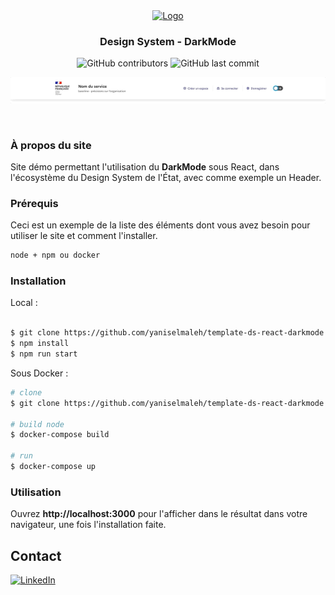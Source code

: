<!-- PROJECT LOGO -->
<div align="center">
  <a href="https://github.com/othneildrew/Best-README-Template">
    <img src="https://media.giphy.com/media/eNAsjO55tPbgaor7ma/giphy.gif" alt="Logo" width="80" height="80">
  </a>
  <h3 align="center">Design System - DarkMode</h3>
  

![GitHub contributors](https://img.shields.io/github/contributors/yaniselmaleh/template-ds-react-darkmode?label=Contributeur&style=for-the-badge) ![GitHub last commit](https://img.shields.io/github/last-commit/yaniselmaleh/template-ds-react-darkmode?label=Dernier%20commit&style=for-the-badge) 



</div>

<!-- ABOUT THE PROJECT -->
![gif](./src/img/ds-darkmode-yaniselmaleh.gif)

<br/>


### À propos du site
Site démo permettant l'utilisation du **DarkMode** sous React, dans l'écosystème du Design System de l'État, avec comme exemple un Header.

### Prérequis

Ceci est un exemple de la liste des éléments dont vous avez besoin pour utiliser le site et comment l'installer.
```sh
node + npm ou docker
```

### Installation

Local :

```sh

$ git clone https://github.com/yaniselmaleh/template-ds-react-darkmode.git
$ npm install
$ npm run start
```

Sous Docker :

```sh
# clone
$ git clone https://github.com/yaniselmaleh/template-ds-react-darkmode.git

# build node
$ docker-compose build

# run
$ docker-compose up
```

### Utilisation
Ouvrez **http://localhost:3000** pour l'afficher dans le résultat dans votre navigateur, une fois l'installation faite.


<!-- CONTACT -->
## Contact
[![LinkedIn][linkedin-shield]][linkedin-url1]


<!-- MARKDOWN LINKS & IMAGES -->
[linkedin-shield]: https://img.shields.io/badge/-LinkedIn-black.svg?style=flat-square&logo=linkedin&colorB=555
[linkedin-url1]: https://linkedin.com/in/yaniselmaleh